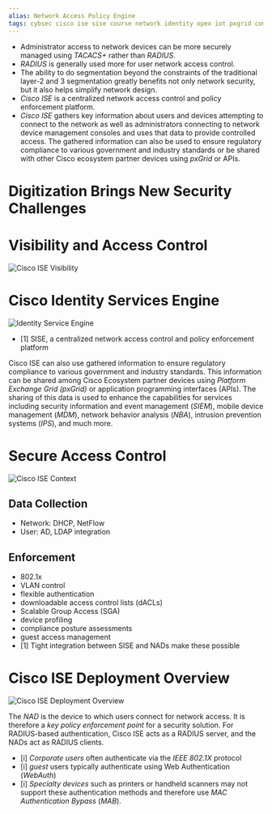 ```yaml
---
alias: Network Access Policy Engine
tags: cybsec cisco ise sise course network identity opex iot pxgrid compliance architecture
---
```


- Administrator access to network devices can be more securely managed using *TACACS+* rather than *RADIUS*. 
- *RADIUS* is generally used more for user network access control.
- The ability to do segmentation beyond the constraints of the traditional layer-2 and 3 segmentation greatly benefits not only network security, but it also helps simplify network design.
- *Cisco ISE* is a centralized network access control and policy enforcement platform.
- *Cisco ISE* gathers key information about users and devices attempting to connect to the network as well as administrators connecting to network device management consoles and uses that data to provide controlled access. The gathered information can also be used to ensure regulatory compliance to various government and industry standards or be shared with other Cisco ecosystem partner devices using *pxGrid* or APIs.

# Digitization Brings New Security Challenges


# Visibility and Access Control

![Cisco ISE Visibility](Cisco_ISE_Visibility.png)



# Cisco Identity Services Engine
![Identity Service Engine](Cisco_ISE_Identity_Service_Engine.png)
- [1] SISE, a centralized network access control and policy enforcement platform

Cisco ISE can also use gathered information to ensure regulatory compliance to various government and industry standards. This information can be shared among Cisco Ecosystem partner devices using *Platform Exchange Grid (pxGrid)* or application programming interfaces (APIs). The sharing of this data is used to enhance the capabilities for services including security information and event management (*SIEM*), mobile device management (*MDM*), network behavior analysis (*NBA*), intrusion prevention systems (*IPS*), and much more.


# Secure Access Control
![Cisco ISE Context](Cisco_ISE_Context.png)
## Data Collection
- Network: DHCP, NetFlow
- User: AD, LDAP integration
## Enforcement
- 802.1x
- VLAN control
- flexible authentication
- downloadable access control lists (dACLs)
- Scalable Group Access (SGA)
- device profiling
- compliance posture assessments
- guest access management
- [1] Tight integration between SISE and NADs make these possible

# Cisco ISE Deployment Overview
![Cisco ISE Deployment Overview](Cisco_ISE_Deployment_Overview.png)

The *NAD* is the device to which users connect for network access. It is therefore a *key policy enforcement point* for a security solution. For RADIUS-based authentication, Cisco ISE acts as a RADIUS server, and the NADs act as RADIUS clients.

- [i] *Corporate users* often authenticate via the *IEEE 802.1X* protocol
- [i] *guest* users typically authenticate using Web Authentication (*WebAuth*)
- [i] *Specialty devices* such as printers or handheld scanners may not support these authentication methods and therefore use *MAC Authentication Bypass* (*MAB*).

